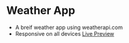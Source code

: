 # Weather App 
- A breif weather app using weatherapi.com 
- Responsive on all devices
[Live Preview](https://weather-app.am0.tech)
